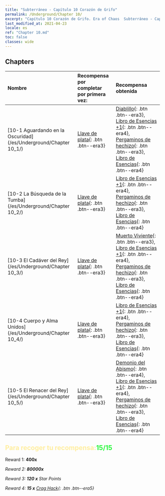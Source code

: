 ```yaml
---
title: "Subterráneo - Capítulo 10 Corazón de Grifo"
permalink: /Underground/Chapter 10/
excerpt: "Capítulo 10 Corazón de Grifo. Era of Chaos  Subterráneo - Capítulo 10. Corazón de Grifo"
last_modified_at: 2021-04-23
locale: es
ref: "Chapter 10.md"
toc: false
classes: wide
---
```


## Chapters

  | Nombre |  Recompensa por completar por primera vez: | Recompensa obtenida |
  |:------------|:------------|:------------| 
  | [10-1 Aguardando en la Oscuridad](/es/Underground/Chapter 10_1/) | [Llave de plata](/ItemsES/con_693/){: .btn .btn--era3} | [Diablillo](/ItemsES/unt_226/){: .btn .btn--era3}, [Libro de Esencias +1](/ItemsES/mat_46/){: .btn .btn--era4}, [Pergaminos de hechizo](/ItemsES/con_694/){: .btn .btn--era3}, [Libro de Esencias](/ItemsES/mat_39/){: .btn .btn--era4} |
  | [10-2 La Búsqueda de la Tumba](/es/Underground/Chapter 10_2/) | [Llave de plata](/ItemsES/con_693/){: .btn .btn--era3} | [Libro de Esencias +1](/ItemsES/mat_46/){: .btn .btn--era4}, [Pergaminos de hechizo](/ItemsES/con_694/){: .btn .btn--era3}, [Libro de Esencias](/ItemsES/mat_39/){: .btn .btn--era4} |
  | [10-3 El Cadáver del Rey](/es/Underground/Chapter 10_3/) | [Llave de plata](/ItemsES/con_693/){: .btn .btn--era3} | [Muerto Viviente](/ItemsES/unt_209/){: .btn .btn--era3}, [Libro de Esencias +1](/ItemsES/mat_46/){: .btn .btn--era4}, [Pergaminos de hechizo](/ItemsES/con_694/){: .btn .btn--era3}, [Libro de Esencias](/ItemsES/mat_39/){: .btn .btn--era4} |
  | [10-4 Cuerpo y Alma Unidos](/es/Underground/Chapter 10_4/) | [Llave de plata](/ItemsES/con_693/){: .btn .btn--era3} | [Libro de Esencias +1](/ItemsES/mat_46/){: .btn .btn--era4}, [Pergaminos de hechizo](/ItemsES/con_694/){: .btn .btn--era3}, [Libro de Esencias](/ItemsES/mat_39/){: .btn .btn--era4} |
  | [10-5 El Renacer del Rey](/es/Underground/Chapter 10_5/) | [Llave de plata](/ItemsES/con_693/){: .btn .btn--era3} | [Demonio del Abismo](/ItemsES/unt_230/){: .btn .btn--era4}, [Libro de Esencias +1](/ItemsES/mat_46/){: .btn .btn--era4}, [Pergaminos de hechizo](/ItemsES/con_694/){: .btn .btn--era3}, [Libro de Esencias](/ItemsES/mat_39/){: .btn .btn--era4} |


## <span style="color: #ffeea0">Para recoger tu recompensa:</span><span style="color: #27f73a">15/15</span>

 Reward 1:  **400x** <i class="fas fa-gem"/>

 Reward 2:  **80000x** <i class="fas fa-coins"/>

 Reward 3: **120 x** Star Points

 Reward 4: **15 x** [Crag Hack](/ItemsES/her_375/){: .btn .btn--era5}

